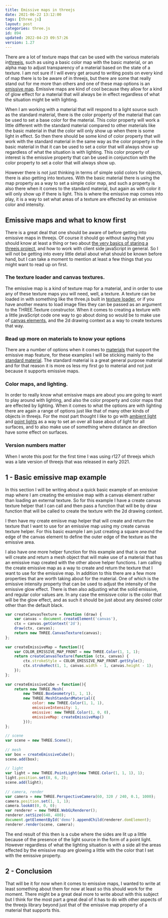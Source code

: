 ```yaml
---
title: Emissive maps in threejs
date: 2021-06-22 13:12:00
tags: [three.js]
layout: post
categories: three.js
id: 894
updated: 2022-04-23 09:57:26
version: 1.27
---
```


There are a lot of texture maps that can be used with the various materials in[threejs](https://threejs.org/docs/#manual/en/introduction/Creating-a-scene), such as using a basic color map with the basic material, or an alpha map to adjust transparency of a material based on the state of a texture. I am not sure if I will every get around to writing posts on every kind of map there is to be aware of in threejs, but there are some that really stand out for me more than others and one of these map options is an [emissive map](https://stackoverflow.com/questions/23717512/three-js-emissive-material-maps). Emissive maps are kind of cool because they allow for a kind of glow effect for a material that will always be in effect regardless of what the situation might be with lighting.

When I am working with a material that will respond to a light source such as the standard material, there is the color property of the material that can be used to set a base color for the material. This color property will work a little different with the standard material compared to other materials like the basic material in that the color will only show up when there is some light in effect. So then there should be some kind of color property that will work with the standard material in the same way as the color property in the basic material in that it can be used to set a color that will always show up regardless of what the situation is with lighting. This color property of interest is the emissive property that can be used in conjunction with the color property to set a color that will always show up.

However there is not just thinking in terms of simple solid colors for objects, there is also getting into textures. With the basic material there is using the map property as a way to set a simple color map, and such a property is also there when it comes to the standard material, but again as with color it will only show up if there is light. This is where the emissive map comes into play, it is a way to set what areas of a texture are effected by an emissive color and intensity.

<!-- more -->

## Emissive maps and what to know first

There is a great deal that one should be aware of before getting into emissive maps in threejs. Of course it should go without saying that you should know at least a thing or two about [the very basics of staring a threejs project](/2018/04/04/threejs-getting-started/), and how to work with client side javaScript in general. So I will not be getting into every little detail about what should be known before hand, but I can take a moment to mention at least a few things that you might want to read up on first.

### The texture loader and canvas textures.

The emissive map is a kind of texture map for a material, and in order to use any of these texture maps you will need, well, a texture. A texture can be loaded in with something like the three.js built in [texture loader](/2021/06/21/threejs-texture-loader/), or if you have another means to load image files they can be passed as an argument to the THREE.Texture constructor. When it comes to creating a texture with a little javaScript code one way to go about doing so would be to make use of [canvas elements](/2018/04/17/threejs-canvas-texture/), and the 2d drawing context as a way to create textures that way.

### Read up more on materials to know your options

There are a number of options when it comes to [materials](/2018/04/30/threejs-materials/) that support the emissive map feature, for these examples I will be sticking mainly to the [standard material](/2021/04/27/threejs-standard-material/). The standard material is a great general purpose material and for that reason it is more os less my first go to material and not just because it supports emissive maps.

### Color maps, and lighting.

In order to really know what emissive maps are about you are going to want to play around with lighting, and also the color property and color maps that are effected by lighting. When it comes to what the options are with lighting there are again a range of options just like that of many other kinds of objects in threejs. For the most part thought I like to go with [ambient light](/2018/11/02/threejs-ambientlight/) and [point lights](/2019/06/02/threejs-point-light/) as a way to set an over all base about of light for all surfaces, and to also make use of something  where distance an direction have some effect on surfaces.

### Version numbers matter

When I wrote this post for the first time I was using r127 of threejs which was a late version of threejs that was released in early 2021.

## 1 - Basic emissive map example

In this section I will be writing about a quick basic example of an emissive map where I am creating the emissive map with a canvas element rather than loading an external texture. So for this example I have a create canvas texture helper that I can call and then pass a function that will be by draw function that will be called to create the texture with the 2d drawing context.

I then have my create emiisve map helper that will create and return the texture that I want to use for an emissive map using my create canvas texture helper. For this basic example I am just creating a square around the edge of the canvas element to define the outer edge of the texture as the emissive area.

I also have one more helper function for this example and that is one that will create and return a mesh object that will make use of a material that has an emissive map created with the other above helper functions. I am calling the create emissive map as a way to create and return the texture that I want to use for the emissive map. In addition to this there are a few more properties that are worth taking about for the material. One of which is the emissive intensity property that can be used to adjust the intensity of the emissive glow effect. There is then also adjusting what the solid emissive, and regular color values are. In any case the emisisve color is the color that will be the glow effect, and as such it should be just about any desired color other than the default black.

```js
var createCanvasTexture = function (draw) {
    var canvas = document.createElement('canvas'),
    ctx = canvas.getContext('2d');
    draw(ctx, canvas);
    return new THREE.CanvasTexture(canvas);
};
 
var createEmissiveMap = function(){
    var COLOR_EMISSIVE_MAP_FRONT = new THREE.Color(1, 1, 1);
    return createCanvasTexture(function (ctx, canvas) {
        ctx.strokeStyle = COLOR_EMISSIVE_MAP_FRONT.getStyle();
        ctx.strokeRect(1, 1, canvas.width - 1, canvas.height - 1);
    });
};
 
var createEmissiveCube = function(){
    return new THREE.Mesh(
        new THREE.BoxGeometry(1, 1, 1),
        new THREE.MeshStandardMaterial({
            color: new THREE.Color(1, 1, 1),
            emissiveIntensity: 1,
            emissive: new THREE.Color(1, 0, 0),
            emissiveMap: createEmissiveMap()
        }));
};
 
// scene
var scene = new THREE.Scene();
 
// mesh
var box = createEmissiveCube();
scene.add(box);
 
// light
var light = new THREE.PointLight(new THREE.Color(1, 1, 1), 1);
light.position.set(8, 6, 2);
scene.add(light);
 
// camera, render
var camera = new THREE.PerspectiveCamera(60, 320 / 240, 0.1, 1000);
camera.position.set(1, 1, 1);
camera.lookAt(0, 0, 0);
var renderer = new THREE.WebGLRenderer();
renderer.setSize(640, 480);
document.getElementById('demo').appendChild(renderer.domElement);
renderer.render(scene, camera);
```

The end result of this then is a cube where the sides are lit up a little because of the presence of the light source in the form of a point light. However regardless of what the lighting situation is with a side all the areas effected by the emissive map are glowing a little with the color that I set with the emissive property.

## 2 - Conclusion

That will be it for now when it comes to emissive maps, I wanted to write at least something about them for now at least so this should work for the moment. There might be a great deal more to write about with this subject but I think for the most part a great deal of it has to do with other aspects of the threejs library beyond just that of the emissive map property of a material that supports this.

